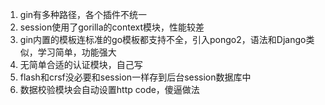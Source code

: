 1. gin有多种路径，各个插件不统一
1. session使用了gorilla的context模块，性能较差
1. gin内置的模板连标准的go模板都支持不全，引入pongo2，语法和Django类似，学习简单，功能强大
1. 无简单合适的认证模块，自己写
1. flash和crsf没必要和session一样存到后台session数据库中
1. 数据校验模块会自动设置http code，傻逼做法

